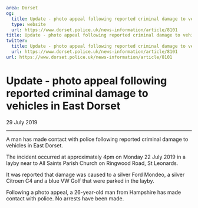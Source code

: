```yaml
area: Dorset
og:
  title: Update - photo appeal following reported criminal damage to vehicles in East Dorset
  type: website
  url: https://www.dorset.police.uk/news-information/article/8101
title: Update - photo appeal following reported criminal damage to vehicles in East Dorset |
twitter:
  title: Update - photo appeal following reported criminal damage to vehicles in East Dorset
  url: https://www.dorset.police.uk/news-information/article/8101
url: https://www.dorset.police.uk/news-information/article/8101
```

# Update - photo appeal following reported criminal damage to vehicles in East Dorset

29 July 2019

* * *

A man has made contact with police following reported criminal damage to vehicles in East Dorset.

The incident occurred at approximately 4pm on Monday 22 July 2019 in a layby near to All Saints Parish Church on Ringwood Road, St Leonards.

It was reported that damage was caused to a silver Ford Mondeo, a silver Citroen C4 and a blue VW Golf that were parked in the layby.

Following a photo appeal, a 26-year-old man from Hampshire has made contact with police. No arrests have been made.
